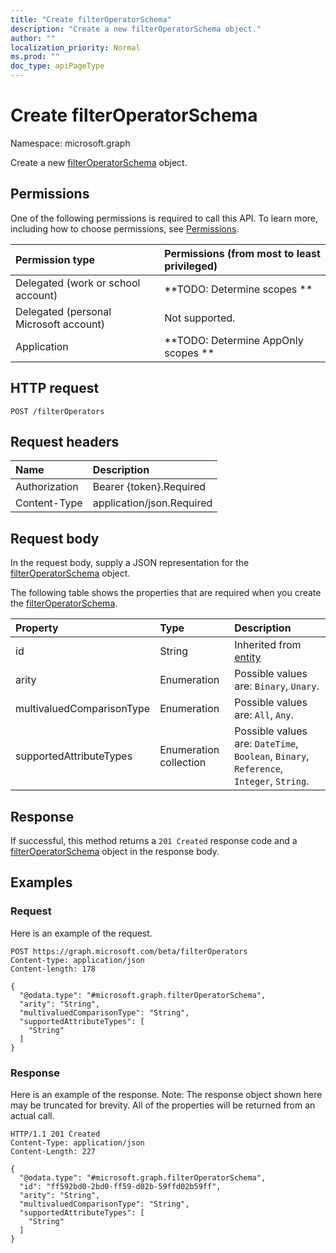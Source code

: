 ```yaml
---
title: "Create filterOperatorSchema"
description: "Create a new filterOperatorSchema object."
author: ""
localization_priority: Normal
ms.prod: ""
doc_type: apiPageType
---
```


# Create filterOperatorSchema

Namespace: microsoft.graph

Create a new [filterOperatorSchema](../resources/filteroperatorschema.md) object.

## Permissions
One of the following permissions is required to call this API. To learn more, including how to choose permissions, see [Permissions](/concepts/permissions-reference.md).

|Permission type|Permissions (from most to least privileged)|
|:---|:---|
|Delegated (work or school account)|**TODO: Determine scopes **|
|Delegated (personal Microsoft account)|Not supported.|
|Application|**TODO: Determine AppOnly scopes **|

## HTTP request
<!-- {
  "blockType": "ignored"
}
-->
``` http
POST /filterOperators
```

## Request headers
|Name|Description|
|:---|:---|
|Authorization|Bearer {token}.Required|
|Content-Type|application/json.Required|

## Request body
In the request body, supply a JSON representation for the [filterOperatorSchema](../resources/filteroperatorschema.md) object.

The following table shows the properties that are required when you create the [filterOperatorSchema](../resources/filteroperatorschema.md).

|Property|Type|Description|
|:---|:---|:---|
|id|String| Inherited from [entity](../resources/entity.md)|
|arity|Enumeration| Possible values are: `Binary`, `Unary`.|
|multivaluedComparisonType|Enumeration| Possible values are: `All`, `Any`.|
|supportedAttributeTypes|Enumeration collection| Possible values are: `DateTime`, `Boolean`, `Binary`, `Reference`, `Integer`, `String`.|



## Response
If successful, this method returns a `201 Created` response code and a [filterOperatorSchema](../resources/filteroperatorschema.md) object in the response body.

## Examples

### Request
Here is an example of the request.
<!-- {
  "blockType": "request",
  "name": "create_filteroperatorschema_from_filteroperators"
}
-->
``` http
POST https://graph.microsoft.com/beta/filterOperators
Content-type: application/json
Content-length: 178

{
  "@odata.type": "#microsoft.graph.filterOperatorSchema",
  "arity": "String",
  "multivaluedComparisonType": "String",
  "supportedAttributeTypes": [
    "String"
  ]
}
```

### Response
Here is an example of the response. Note: The response object shown here may be truncated for brevity. All of the properties will be returned from an actual call.
<!-- {
  "blockType": "response",
  "truncated": true,
  "@odata.type": "microsoft.graph.filteroperatorschema"
}
-->
``` http
HTTP/1.1 201 Created
Content-Type: application/json
Content-Length: 227

{
  "@odata.type": "#microsoft.graph.filterOperatorSchema",
  "id": "ff592bd0-2bd0-ff59-d02b-59ffd02b59ff",
  "arity": "String",
  "multivaluedComparisonType": "String",
  "supportedAttributeTypes": [
    "String"
  ]
}
```

